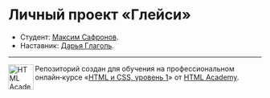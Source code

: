 # Личный проект «Глейси»

* Студент: [Максим Сафронов](https://up.htmlacademy.ru/htmlcss/26/user/32787).
* Наставник: [Дарья Глаголь](https://up.htmlacademy.ru/htmlcss/26/user/303891).

---

<a href="https://htmlacademy.ru/intensive/htmlcss"><img align="left" width="50" height="50" alt="HTML Academy" src="https://up.htmlacademy.ru/static/img/intensive/htmlcss/logo-for-github-2.png"></a>

Репозиторий создан для обучения на профессиональном онлайн‑курсе «[HTML и CSS, уровень 1](https://htmlacademy.ru/intensive/htmlcss)» от [HTML Academy](https://htmlacademy.ru).
